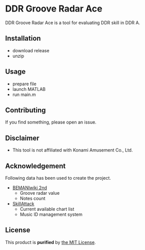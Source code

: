 # DDR Groove Radar Ace
  DDR Groove Radar Ace is a tool for evaluating DDR skill in DDR A.

## Installation
- download release
- unzip

## Usage
- prepare file
- launch MATLAB
- run main.m

## Contributing
  If you find something, please open an issue.

## Disclaimer
- This tool is not affiliated with Konami Amusement Co., Ltd.

## Acknowledgement
Following data has been used to create the project.
- [BEMANIwiki 2nd](https://bemaniwiki.com/index.php?DanceDanceRevolution%20A20)
  - Groove radar value
  - Notes count
- [SkillAttack](http://skillattack.com/sa4/)
  - Current available chart list
  - Music ID management system

## License
  This product is __purified__ by [the MIT License](https://opensource.org/licenses/mit-license.php).
